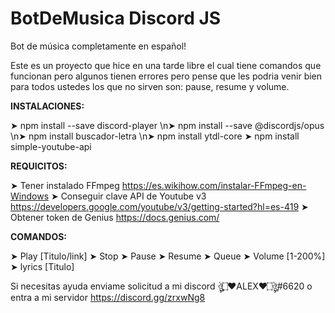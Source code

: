 # BotDeMusica Discord JS
Bot de música completamente en español!

Este es un proyecto que hice en una tarde libre el cual tiene comandos que funcionan pero algunos tienen errores 
pero pense que les podria venir bien para todos ustedes los que no sirven son: pause, resume y volume.

**INSTALACIONES:**

➤ npm install --save discord-player
\n➤ npm install --save @discordjs/opus
\n➤ npm install buscador-letra
\n➤ npm install ytdl-core
➤ npm install simple-youtube-api

**REQUICITOS:**

➤ Tener instalado FFmpeg https://es.wikihow.com/instalar-FFmpeg-en-Windows
➤ Conseguir clave API de Youtube v3 https://developers.google.com/youtube/v3/getting-started?hl=es-419
➤ Obtener token de Genius https://docs.genius.com/


**COMANDOS:**

➤ Play [Titulo/link]
➤ Stop 
➤ Pause
➤ Resume
➤ Queue 
➤ Volume [1-200%]
➤ lyrics [Titulo]

Si necesitas ayuda enviame solicitud a mi discord ঔৣ۝❤ALEX❤۝ঔৣ#6620 o entra a mi servidor https://discord.gg/zrxwNg8
